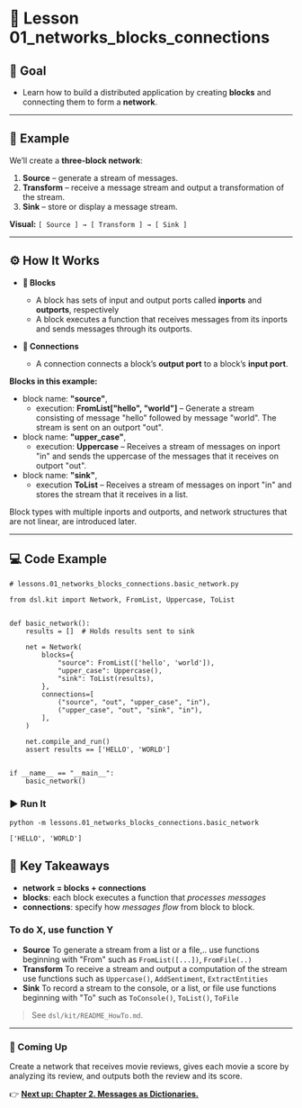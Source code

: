# 🧩 Lesson 01_networks_blocks_connections


## 🎯 Goal


- Learn how to build a distributed application by creating **blocks** and connecting them to form a **network**.
---

## 📍 Example

We’ll create a **three-block network**:

1. **Source** – generate a stream of messages.
2. **Transform** – receive a message stream and output a transformation of the stream.
3. **Sink** – store or display a message stream. 

**Visual:** `[ Source ] → [ Transform ] → [ Sink ]`

---

## ⚙️ How It Works

- **🔲 Blocks**  
  - A block has sets of input  and output ports called **inports** and **outports**, respectively
  - A block executes a function that receives messages from its inports and sends messages through its outports.

- **🔗 Connections**  
  - A connection connects a block’s **output port** to a block’s **input port**. 


**Blocks in this example:**
- block name: **"source"**, 
  - execution: **FromList["hello", "world"]** – Generate a stream consisting of message "hello" followed by message "world". The stream is sent on an outport "out".
- block name: **"upper_case"**, 
  - execution: **Uppercase** – Receives a stream of messages on inport "in" and sends the uppercase of the messages that it receives on outport "out".
- block name: **"sink"**, 
  - execution **ToList** – Receives a stream of messages on inport "in" and stores the stream that it receives in a list.

Block types with multiple inports and outports, and network structures that are not linear, are introduced later. 



---

## 💻 Code Example
 
```
# lessons.01_networks_blocks_connections.basic_network.py

from dsl.kit import Network, FromList, Uppercase, ToList


def basic_network():
    results = []  # Holds results sent to sink

    net = Network(
        blocks={
            "source": FromList(['hello', 'world']),
            "upper_case": Uppercase(),
            "sink": ToList(results),
        },
        connections=[
            ("source", "out", "upper_case", "in"),
            ("upper_case", "out", "sink", "in"),
        ],
    )

    net.compile_and_run()
    assert results == ['HELLO', 'WORLD']


if __name__ == "__main__":
    basic_network()
```

### ▶️ Run It
```
python -m lessons.01_networks_blocks_connections.basic_network

['HELLO', 'WORLD']
```



## 🧠 Key Takeaways

- **network = blocks + connections**  
- **blocks**: each block executes a function that *processes messages*
- **connections**:  specify how *messages flow* from block to block.

### To do X, use function Y

- **Source** To generate a stream from a list or a file,.. use functions beginning with "From" such as `FromList([...])`, `FromFile(..)`
- **Transform** To receive a stream and output a computation of the stream use functions such as `Uppercase()`, `AddSentiment`, `ExtractEntities`
- **Sink** To record a stream to the console, or a list, or file use functions beginning with "To" such as `ToConsole()`, `ToList()`, `ToFile`
  
> See `dsl/kit/README_HowTo.md`.

---

### 🚀 Coming Up

Create a network that receives movie reviews, gives each movie a score by analyzing its review, and outputs both the review and its score.

👉 [**Next up: Chapter 2. Messages as Dictionaries.**](../ch02_keys/README.md)
